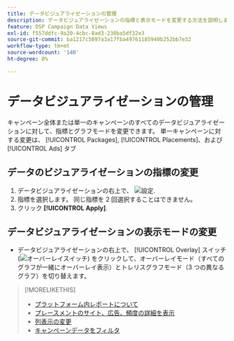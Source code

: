 ```yaml
---
title: データビジュアライゼーションの管理
description: データビジュアライゼーションの指標と表示モードを変更する方法を説明します。
feature: DSP Campaign Data Views
exl-id: f557ddfc-9a20-4cbc-8ad3-230ba5df32e3
source-git-commit: ba1217c5097a3a17fba49761185940b252bb7e32
workflow-type: tm+mt
source-wordcount: '140'
ht-degree: 0%

---
```


# データビジュアライゼーションの管理

キャンペーン全体または単一のキャンペーンのすべてのデータビジュアライゼーションに対して、指標とグラフモードを変更できます。 単一キャンペーンに対する変更は、 [!UICONTROL Packages], [!UICONTROL Placements]、および [!UICONTROL Ads] タブ

## データのビジュアライゼーションの指標の変更

1. データビジュアライゼーションの右上で、 ![設定](/help/dsp/assets/settings-chart.png).
1. 指標を選択します。
同じ指標を 2 回選択することはできません。
1. クリック **[!UICONTROL Apply]**.

## データビジュアライゼーションの表示モードの変更

* データビジュアライゼーションの右上で、 [!UICONTROL Overlay] スイッチ (![オーバーレイスイッチ](/help/dsp/assets/overlay.png)) をクリックして、オーバーレイモード（すべてのグラフが一緒にオーバーレイ表示）とトレリスグラフモード（3 つの異なるグラフ）を切り替えます。

>[!MORELIKETHIS]
>
>* [プラットフォーム内レポートについて](campaign-reports-about.md)
>* [プレースメントのサイト、広告、頻度の詳細を表示](placement-details-view.md)
>* [列表示の変更](column-view-change.md)
>* [キャンペーンデータをフィルタ](campaign-data-filter.md)

